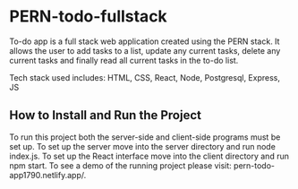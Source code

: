 # PERN-todo-fullstack
To-do app is a full stack web application created using the PERN stack. It allows the user to add tasks to a list, update any current tasks, delete any current tasks and 
finally read all current tasks in the to-do list. 

Tech stack used includes: HTML, CSS, React, Node, Postgresql, Express, JS 

## How to Install and Run the Project
To run this project both the server-side and client-side programs must be set up. To set up the server move into the server directory and run node index.js.
To set up the React interface move into the client directory and run npm start. To see a demo of the running project please visit: pern-todo-app1790.netlify.app/.
